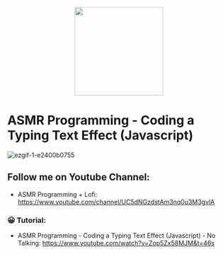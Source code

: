 <p align="center">
  <img width="200" height="200" src="https://user-images.githubusercontent.com/11997757/189731295-31ec08bf-7129-4c59-b9b4-6c267a0a746b.png">
</p>

# ASMR Programming - Coding a Typing Text Effect (Javascript)
![ezgif-1-e2400b0755](https://user-images.githubusercontent.com/11997757/189735374-e79d2f43-9d0b-430b-a9a9-f6446bff6672.gif)

## Follow me on Youtube Channel:
* ASMR Programming + Lofi: https://www.youtube.com/channel/UC5dNGzdstAm3nq0u3M3gvlA

### 😀 Tutorial:
* ASMR Programming - Coding a Typing Text Effect (Javascript) - No Talking: https://www.youtube.com/watch?v=Zop5Zx58MJM&t=46s
